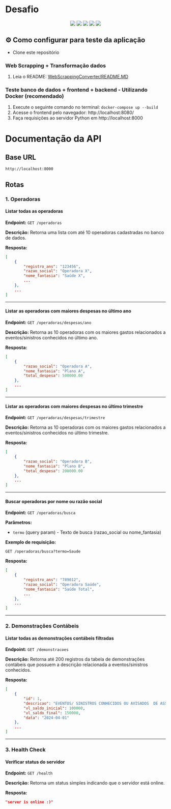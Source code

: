 # Desafio

<p align="center">
  <img src="https://img.shields.io/badge/Java-000?style=for-the-badge&logo=java&logoColor=white"/>
  <img src="https://img.shields.io/badge/PostgreSQL-black?style=for-the-badge&logo=postgresql&logoColor=blue"/>
  <img src="https://img.shields.io/badge/Python-black?style=for-the-badge&logo=python&logoColor=blue"/>
  <img src="https://img.shields.io/badge/Flask-000000?style=for-the-badge&logo=flask&logoColor=white"/>
    <img src="https://img.shields.io/badge/Docker-black?style=for-the-badge&logo=docker&logoColor=white"/>

</p>


## ⚙️ Como configurar para teste da aplicação
- Clone este repositório
### Web Scrapping + Transformação dados
1. Leia o README: [WebScrappingConverter/README.MD](https://github.com/apicela/just4fun/blob/main/WebScrappingConverter/README.MD)

### Teste banco de dados + frontend + backend - Utilizando Docker (recomendado) 
1. Execute o seguinte comando no terminal: ```docker-compose up --build```
2. Acesse o frontend pelo navegador: http://localhost:8080/
3. Faça requisições ao servidor Python em http://localhost:8000

# Documentação da API

## Base URL
```
http://localhost:8000
```

## Rotas

### 1. Operadoras

#### **Listar todas as operadoras**
**Endpoint:** `GET /operadoras`

**Descrição:** Retorna uma lista com até 10 operadoras cadastradas no banco de dados.

**Resposta:**
```json
[
    {
        "registro_ans": "123456",
        "razao_social": "Operadora X",
        "nome_fantasia": "Saúde X",
        ...
    },
    ...
]
```

---

#### **Listar as operadoras com maiores despesas no último ano**
**Endpoint:** `GET /operadoras/despesas/ano`

**Descrição:** Retorna as 10 operadoras com os maiores gastos relacionados a eventos/sinistros conhecidos no último ano.

**Resposta:**
```json
[
    {
        "razao_social": "Operadora A",
        "nome_fantasia": "Plano A",
        "total_despesa": 500000.00
    },
    ...
]
```

---

#### **Listar as operadoras com maiores despesas no último trimestre**
**Endpoint:** `GET /operadoras/despesas/trimestre`

**Descrição:** Retorna as 10 operadoras com os maiores gastos relacionados a eventos/sinistros conhecidos no último trimestre.

**Resposta:**
```json
[
    {
        "razao_social": "Operadora B",
        "nome_fantasia": "Plano B",
        "total_despesa": 200000.00
    },
    ...
]
```

---

#### **Buscar operadoras por nome ou razão social**
**Endpoint:** `GET /operadoras/busca`

**Parâmetros:**
- `termo` (query param) - Texto de busca (razao_social ou nome_fantasia)

**Exemplo de requisição:**
```
GET /operadoras/busca?termo=Saude
```

**Resposta:**
```json
[
    {
        "registro_ans": "789012",
        "razao_social": "Operadora Saúde",
        "nome_fantasia": "Saúde Total",
        ...
    },
    ...
]
```

---

### 2. Demonstrações Contábeis

#### **Listar todas as demonstrações contábeis filtradas**
**Endpoint:** `GET /demonstracoes`

**Descrição:** Retorna até 200 registros da tabela de demonstrações contábeis que possuem a descrição relacionada a eventos/sinistros conhecidos.

**Resposta:**
```json
[
    {
        "id": 1,
        "descricao": "EVENTOS/ SINISTROS CONHECIDOS OU AVISADOS  DE ASSISTÊNCIA A SAÚDE MEDICO HOSPITALAR",
        "vl_saldo_inicial": 100000,
        "vl_saldo_final": 150000,
        "data": "2024-04-01"
    },
    ...
]
```

---

### 3. Health Check

#### **Verificar status do servidor**
**Endpoint:** `GET /health`

**Descrição:** Retorna um status simples indicando que o servidor está online.

**Resposta:**
```json
"server is online :)"
```

